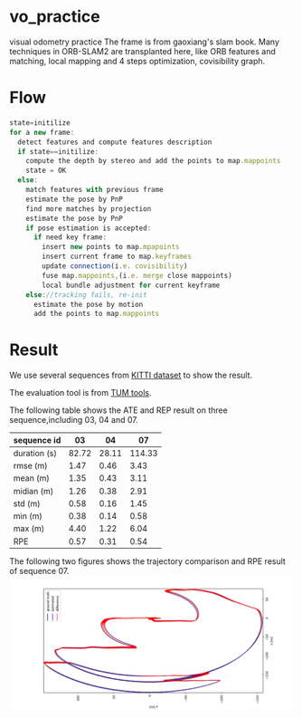 # vo_practice
visual odometry practice
The frame is from gaoxiang's slam book. Many techniques in ORB-SLAM2 are transplanted here, like ORB features and matching, local mapping and 4 steps optimization, covisibility graph. 

# Flow
``` js
state=initilize  
for a new frame:
  detect features and compute features description
  if state==initilize:
    compute the depth by stereo and add the points to map.mappoints
    state = OK
  else:
    match features with previous frame
    estimate the pose by PnP
    find more matches by projection
    estimate the pose by PnP
    if pose estimation is accepted:
      if need key frame:
        insert new points to map.mpapoints
        insert current frame to map.keyframes
        update connection(i.e. covisibility)
        fuse map.mappoints,(i.e. merge close mappoints)
        local bundle adjustment for current keyframe
    else://tracking fails, re-init
      estimate the pose by motion
      add the points to map.mappoints
```

# Result
We use several sequences from [KITTI dataset] to show the result.

The evaluation tool is from [TUM tools].

The following table shows the ATE and REP result on three sequence,including 03, 04 and 07.

| sequence id  | 03    | 04    | 07    |
|--------------|-------|-------|-------|
| duration (s) | 82.72 | 28.11 |114.33 |
| rmse (m)     | 1.47  | 0.46  | 3.43  |
| mean (m)     | 1.35  | 0.43  | 3.11  |
| midian (m)   | 1.26  | 0.38  | 2.91  |
| std (m)      | 0.58  | 0.16  | 1.45  |
| min (m)      | 0.38  | 0.14  | 0.58  |
| max (m)      | 4.40 | 1.22  | 6.04   |
| RPE          | 0.57  |0.31   | 0.54  |

The following two figures shows the trajectory comparison and RPE result of sequence 07.
![07_ate_r](https://github.com/alephchang/vo_practice/blob/master/evaluate/result/07_ate_r.png)



[gaoxiang's slambook]: https://github.com/gaoxiang12/slambook
[ORB-SLAM2]:https://github.com/raulmur/ORB_SLAM2
[KITTI dataset]:http://www.cvlibs.net/datasets/kitti/eval_odometry.php
[TUM tools]: https://vision.in.tum.de/data/datasets/rgbd-dataset/tools
